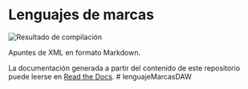 # Lenguajes de marcas

![Resultado de compilación](https://readthedocs.org/projects/lm-xml-apuntes/badge/)

Apuntes de XML en formato Markdown.

La documentación generada a partir del contenido de este repositorio puede leerse en [Read the Docs](https://lm-xml-apuntes.readthedocs.io).
#   l e n g u a j e M a r c a s D A W  
 